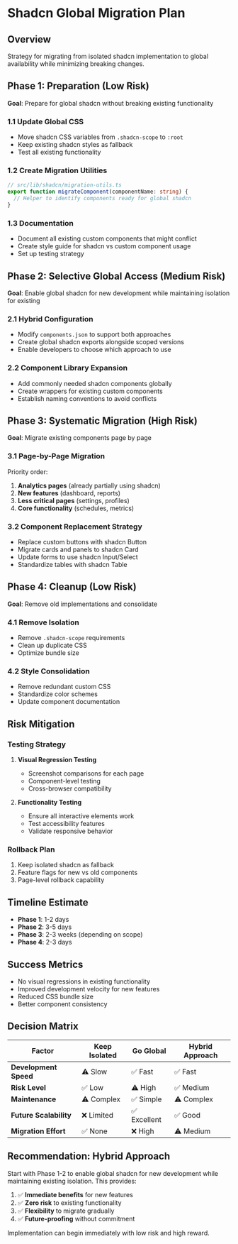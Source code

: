 # Shadcn Global Migration Plan

## Overview
Strategy for migrating from isolated shadcn implementation to global availability while minimizing breaking changes.

## Phase 1: Preparation (Low Risk)
**Goal**: Prepare for global shadcn without breaking existing functionality

### 1.1 Update Global CSS
- Move shadcn CSS variables from `.shadcn-scope` to `:root`
- Keep existing shadcn styles as fallback
- Test all existing functionality

### 1.2 Create Migration Utilities
```typescript
// src/lib/shadcn/migration-utils.ts
export function migrateComponent(componentName: string) {
  // Helper to identify components ready for global shadcn
}
```

### 1.3 Documentation
- Document all existing custom components that might conflict
- Create style guide for shadcn vs custom component usage
- Set up testing strategy

## Phase 2: Selective Global Access (Medium Risk)
**Goal**: Enable global shadcn for new development while maintaining isolation for existing

### 2.1 Hybrid Configuration
- Modify `components.json` to support both approaches
- Create global shadcn exports alongside scoped versions
- Enable developers to choose which approach to use

### 2.2 Component Library Expansion
- Add commonly needed shadcn components globally
- Create wrappers for existing custom components
- Establish naming conventions to avoid conflicts

## Phase 3: Systematic Migration (High Risk)
**Goal**: Migrate existing components page by page

### 3.1 Page-by-Page Migration
Priority order:
1. **Analytics pages** (already partially using shadcn)
2. **New features** (dashboard, reports)
3. **Less critical pages** (settings, profiles)
4. **Core functionality** (schedules, metrics)

### 3.2 Component Replacement Strategy
- Replace custom buttons with shadcn Button
- Migrate cards and panels to shadcn Card
- Update forms to use shadcn Input/Select
- Standardize tables with shadcn Table

## Phase 4: Cleanup (Low Risk)
**Goal**: Remove old implementations and consolidate

### 4.1 Remove Isolation
- Remove `.shadcn-scope` requirements
- Clean up duplicate CSS
- Optimize bundle size

### 4.2 Style Consolidation
- Remove redundant custom CSS
- Standardize color schemes
- Update component documentation

## Risk Mitigation

### Testing Strategy
1. **Visual Regression Testing**
   - Screenshot comparisons for each page
   - Component-level testing
   - Cross-browser compatibility

2. **Functionality Testing**
   - Ensure all interactive elements work
   - Test accessibility features
   - Validate responsive behavior

### Rollback Plan
1. Keep isolated shadcn as fallback
2. Feature flags for new vs old components
3. Page-level rollback capability

## Timeline Estimate
- **Phase 1**: 1-2 days
- **Phase 2**: 3-5 days  
- **Phase 3**: 2-3 weeks (depending on scope)
- **Phase 4**: 2-3 days

## Success Metrics
- No visual regressions in existing functionality
- Improved development velocity for new features
- Reduced CSS bundle size
- Better component consistency

## Decision Matrix

| Factor | Keep Isolated | Go Global | Hybrid Approach |
|--------|---------------|-----------|-----------------|
| **Development Speed** | ⚠️ Slow | ✅ Fast | ✅ Fast |
| **Risk Level** | ✅ Low | ⚠️ High | ✅ Medium |
| **Maintenance** | ⚠️ Complex | ✅ Simple | ⚠️ Complex |
| **Future Scalability** | ❌ Limited | ✅ Excellent | ✅ Good |
| **Migration Effort** | ✅ None | ❌ High | ⚠️ Medium |

## Recommendation: **Hybrid Approach**

Start with Phase 1-2 to enable global shadcn for new development while maintaining existing isolation. This provides:

1. ✅ **Immediate benefits** for new features
2. ✅ **Zero risk** to existing functionality  
3. ✅ **Flexibility** to migrate gradually
4. ✅ **Future-proofing** without commitment

Implementation can begin immediately with low risk and high reward.
